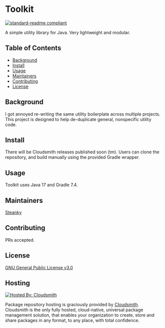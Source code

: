 # Toolkit

[![standard-readme compliant](https://img.shields.io/badge/readme%20style-standard-brightgreen.svg?style=flat-square)](https://github.com/RichardLitt/standard-readme)

A simple utility library for Java. Very lightweight and modular. 

## Table of Contents

- [Background](#background)
- [Install](#install)
- [Usage](#usage)
- [Maintainers](#maintainers)
- [Contributing](#contributing)
- [License](#license)

## Background

I got annoyed re-writing the same utility boilerplate across multiple projects.  This project is designed to help de-duplicate general, nonspecific utility code. 

## Install

There will be Cloudsmith releases published soon (tm). Users can clone the repository, and build manually using the provided Gradle wrapper.

## Usage

Toolkit uses Java 17 and Gradle 7.4.

## Maintainers

[Steanky](https://github.com/Steanky)

## Contributing

PRs accepted.

## License

[GNU General Public License v3.0](LICENSE)

## Hosting


[![Hosted By: Cloudsmith](https://img.shields.io/badge/OSS%20hosting%20by-cloudsmith-blue?logo=cloudsmith&style=for-the-badge)](https://cloudsmith.com)



Package repository hosting is graciously provided by [Cloudsmith](https://cloudsmith.com). Cloudsmith is the only fully hosted, cloud-native, universal package management solution, that enables your organization to create, store and share packages in any format, to any place, with total confidence.

